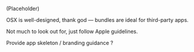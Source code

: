 
(Placeholder)

OSX is well-designed, thank god — bundles are ideal for third-party apps.

Not much to look out for, just follow Apple guidelines.

Provide app skeleton / branding guidance ?
